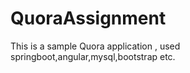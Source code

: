 # QuoraAssignment

This is a sample Quora application , used springboot,angular,mysql,bootstrap etc.

